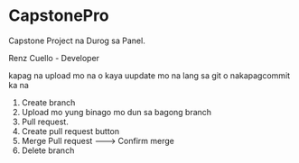 # CapstonePro
Capstone Project na Durog sa Panel.

Renz Cuello - Developer

kapag na upload mo na o kaya uupdate mo na lang sa git o nakapagcommit ka na
1. Create branch
2. Upload mo yung binago mo dun sa bagong branch 
3. Pull request.
4. Create pull request button
5. Merge Pull request ---> Confirm merge
6. Delete branch

